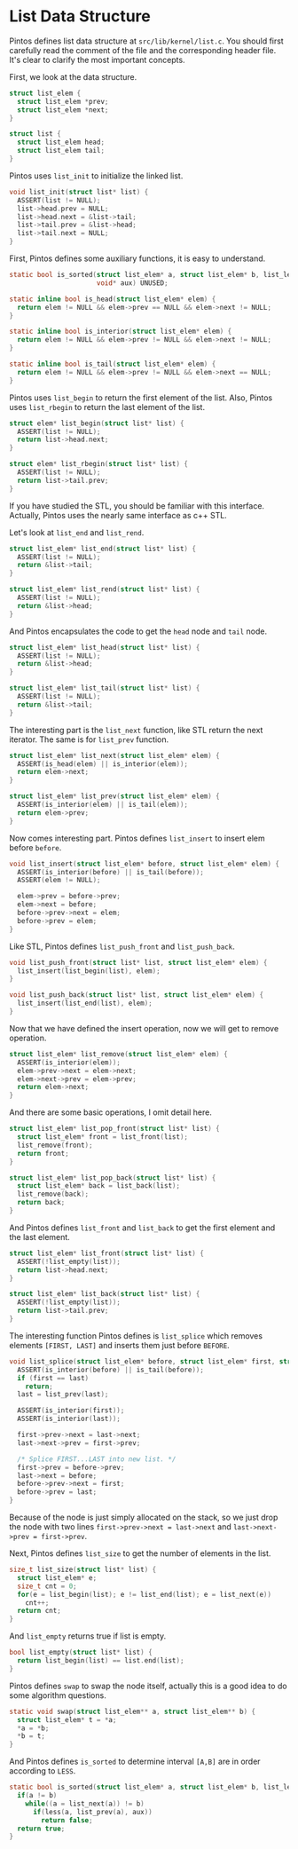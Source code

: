 # List Data Structure

Pintos defines list data structure at `src/lib/kernel/list.c`. You should
first carefully read the comment of the file and the corresponding header file.
It's clear to clarify the most important concepts.

First, we look at the data structure.

```c
struct list_elem {
  struct list_elem *prev;
  struct list_elem *next;
}

struct list {
  struct list_elem head;
  struct list_elem tail;
}
```

Pintos uses `list_init` to initialize the linked list.

```c
void list_init(struct list* list) {
  ASSERT(list != NULL);
  list->head.prev = NULL;
  list->head.next = &list->tail;
  list->tail.prev = &list->head;
  list->tail.next = NULL;
}
```

First, Pintos defines some auxiliary functions, it is easy to understand.

```c
static bool is_sorted(struct list_elem* a, struct list_elem* b, list_less_func* less,
                      void* aux) UNUSED;

static inline bool is_head(struct list_elem* elem) {
  return elem != NULL && elem->prev == NULL && elem->next != NULL;
}

static inline bool is_interior(struct list_elem* elem) {
  return elem != NULL && elem->prev != NULL && elem->next != NULL;
}

static inline bool is_tail(struct list_elem* elem) {
  return elem != NULL && elem->prev != NULL && elem->next == NULL;
}
```

Pintos uses `list_begin` to return the first element of the list.
Also, Pintos uses `list_rbegin` to return the last element of the list.

```c
struct elem* list_begin(struct list* list) {
  ASSERT(list != NULL);
  return list->head.next;
}

struct elem* list_rbegin(struct list* list) {
  ASSERT(list != NULL);
  return list->tail.prev;
}
```

If you have studied the STL, you should be familiar with this interface.
Actually, Pintos uses the nearly same interface as c++ STL.

Let's look at `list_end` and `list_rend`.

```c
struct list_elem* list_end(struct list* list) {
  ASSERT(list != NULL);
  return &list->tail;
}

struct list_elem* list_rend(struct list* list) {
  ASSERT(list != NULL);
  return &list->head;
}
```

And Pintos encapsulates the code to get the `head` node and `tail` node.

```c
struct list_elem* list_head(struct list* list) {
  ASSERT(list != NULL);
  return &list->head;
}

struct list_elem* list_tail(struct list* list) {
  ASSERT(list != NULL);
  return &list->tail;
}
```

The interesting part is the `list_next` function, like STL return the
next iterator. The same is for `list_prev` function.

```c
struct list_elem* list_next(struct list_elem* elem) {
  ASSERT(is_head(elem) || is_interior(elem));
  return elem->next;
}

struct list_elem* list_prev(struct list_elem* elem) {
  ASSERT(is_interior(elem) || is_tail(elem));
  return elem->prev;
}
```

Now comes interesting part. Pintos defines `list_insert` to insert
elem before `before`.

```c
void list_insert(struct list_elem* before, struct list_elem* elem) {
  ASSERT(is_interior(before) || is_tail(before));
  ASSERT(elem != NULL);

  elem->prev = before->prev;
  elem->next = before;
  before->prev->next = elem;
  before->prev = elem;
}
```

Like STL, Pintos defines `list_push_front` and `list_push_back`.

```c
void list_push_front(struct list* list, struct list_elem* elem) {
  list_insert(list_begin(list), elem);
}

void list_push_back(struct list* list, struct list_elem* elem) {
  list_insert(list_end(list), elem);
}
```

Now that we have defined the insert operation, now we will get to remove operation.

```c
struct list_elem* list_remove(struct list_elem* elem) {
  ASSERT(is_interior(elem));
  elem->prev->next = elem->next;
  elem->next->prev = elem->prev;
  return elem->next;
}
```

And there are some basic operations, I omit detail here.

```c
struct list_elem* list_pop_front(struct list* list) {
  struct list_elem* front = list_front(list);
  list_remove(front);
  return front;
}

struct list_elem* list_pop_back(struct list* list) {
  struct list_elem* back = list_back(list);
  list_remove(back);
  return back;
}
```

And Pintos defines `list_front` and `list_back` to get the first
element and the last element.

```c
struct list_elem* list_front(struct list* list) {
  ASSERT(!list_empty(list));
  return list->head.next;
}

struct list_elem* list_back(struct list* list) {
  ASSERT(!list_empty(list));
  return list->tail.prev;
}
```

The interesting function Pintos defines is `list_splice` which
removes elements `[FIRST, LAST]` and inserts them just before `BEFORE`.

```c
void list_splice(struct list_elem* before, struct list_elem* first, struct list_elem* last) {
  ASSERT(is_interior(before) || is_tail(before));
  if (first == last)
    return;
  last = list_prev(last);

  ASSERT(is_interior(first));
  ASSERT(is_interior(last));

  first->prev->next = last->next;
  last->next->prev = first->prev;

  /* Splice FIRST...LAST into new list. */
  first->prev = before->prev;
  last->next = before;
  before->prev->next = first;
  before->prev = last;
}
```

Because of the node is just simply allocated on the stack, so we just
drop the node with two lines `first->prev->next = last->next`
and `last->next->prev = first->prev`.

Next, Pintos defines `list_size` to get the number of elements in the list.

```c
size_t list_size(struct list* list) {
  struct list_elem* e;
  size_t cnt = 0;
  for(e = list_begin(list); e != list_end(list); e = list_next(e))
    cnt++;
  return cnt;
}
```

And `list_empty` returns true if list is empty.

```c
bool list_empty(struct list* list) {
  return list_begin(list) == list.end(list);
}
```

Pintos defines `swap` to swap the node itself, actually this is a
good idea to do some algorithm questions.

```c
static void swap(struct list_elem** a, struct list_elem** b) {
  struct list_elem* t = *a;
  *a = *b;
  *b = t;
}
```

And Pintos defines `is_sorted` to determine interval `[A,B]` are in order
according to `LESS`.

```c
static bool is_sorted(struct list_elem* a, struct list_elem* b, list_less_func* less, void* aux) {
  if(a != b)
    while((a = list_next(a)) != b)
      if(less(a, list_prev(a), aux))
        return false;
  return true;
}
```
